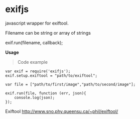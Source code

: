 exifjs
=========

javascript wrapper for exiftool.


Filename can be string or array of strings

exif.run(filename, callback);

**Usage**
>Code example

	var exif = require('exifjs');
	exif.setup.exiftool = "path/to/exiftool";

	var file = ["path/to/first/image","path/to/second/image"];

	exif.run(file, function (err, json){
		console.log(json);
	});


Exiftool
http://www.sno.phy.queensu.ca/~phil/exiftool/